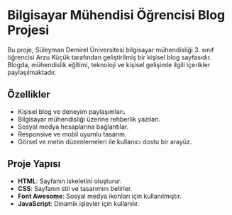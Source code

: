 # Bilgisayar Mühendisi Öğrencisi Blog Projesi

Bu proje, Süleyman Demirel Üniversitesi bilgisayar mühendisliği 3. sınıf öğrencisi Arzu Küçük tarafından geliştirilmiş bir kişisel blog sayfasıdır. Blogda, mühendislik eğitimi, teknoloji ve kişisel gelişimle ilgili içerikler paylaşılmaktadır.

## Özellikler

- Kişisel blog ve deneyim paylaşımları.
- Bilgisayar mühendisliği üzerine rehberlik yazıları.
- Sosyal medya hesaplarına bağlantılar.
- Responsive ve mobil uyumlu tasarım.
- Görsel ve metin düzenlemeleri ile kullanıcı dostu bir arayüz.

## Proje Yapısı

- **HTML**: Sayfanın iskeletini oluşturur.
- **CSS**: Sayfanın stil ve tasarımını belirler.
- **Font Awesome**: Sosyal medya ikonları için kullanılmıştır.
- **JavaScript**: Dinamik işlevler için kullanılır.
  


